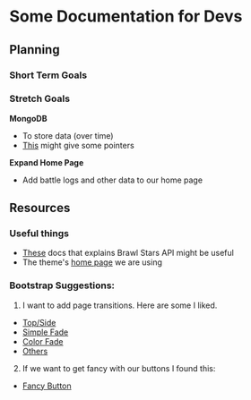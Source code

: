 # Some Documentation for Devs

## Planning

### Short Term Goals


### Stretch Goals

**MongoDB**
* To store data (over time)
* [This](https://www.youtube.com/watch?v=JnEH9tYLxLk) might give some pointers

**Expand Home Page**
* Add battle logs and other data to our home page

## Resources
### Useful things

* [These](https://brawlstats.readthedocs.io/en/latest/api.html) docs that explains Brawl Stars API might be useful
* The theme's [home page](https://themesguide.github.io/top-hat/dist/monotone/) we are using


### Bootstrap Suggestions:

1. I want to add page transitions. Here are some I liked.  
* [Top/Side](https://codepen.io/hannesofie/pen/aplGf)
* [Simple Fade](https://christopheraue.net/design/fading-pages-on-load-and-unload)
* [Color Fade](https://www.codeply.com/p/VrZv1pNUPw)
* [Others](https://onaircode.com/bootstrap-page-transitions-effect-examples/)

2. If we want to get fancy with our buttons I found this: 
* [Fancy Button](https://codepen.io/EvyatarDa/pen/waKXMd)
